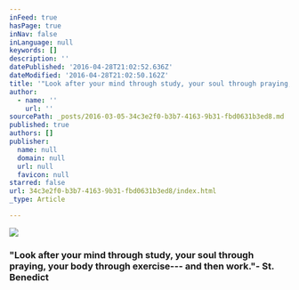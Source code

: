 ```yaml
---
inFeed: true
hasPage: true
inNav: false
inLanguage: null
keywords: []
description: ''
datePublished: '2016-04-28T21:02:52.636Z'
dateModified: '2016-04-28T21:02:50.162Z'
title: '"Look after your mind through study, your soul through praying, your body through exercise— and then work."- St. Benedict'
author:
  - name: ''
    url: ''
sourcePath: _posts/2016-03-05-34c3e2f0-b3b7-4163-9b31-fbd0631b3ed8.md
published: true
authors: []
publisher:
  name: null
  domain: null
  url: null
  favicon: null
starred: false
url: 34c3e2f0-b3b7-4163-9b31-fbd0631b3ed8/index.html
_type: Article

---
```

![](https://s3-us-west-2.amazonaws.com/the-grid-img/p/b8e9dd5a9eebdfc42d94b12f2a2807f3c810ffe6.jpg)

### "Look after your mind through study, your soul through praying, your body through exercise--- and then work."- St. Benedict